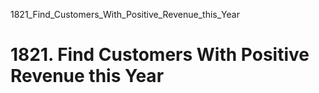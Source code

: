 1821_Find_Customers_With_Positive_Revenue_this_Year
# 1821. Find Customers With Positive Revenue this Year

